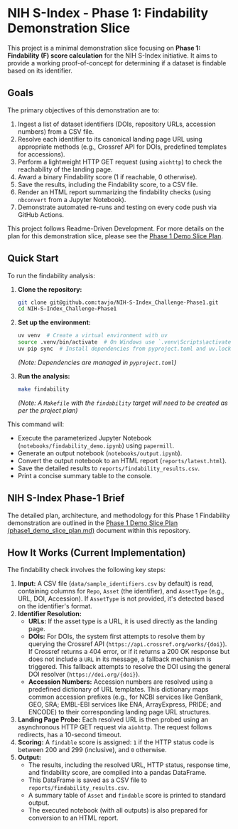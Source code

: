 # NIH S-Index - Phase 1: Findability Demonstration Slice

This project is a minimal demonstration slice focusing on **Phase 1: Findability (F) score calculation** for the NIH S-Index initiative. It aims to provide a working proof-of-concept for determining if a dataset is findable based on its identifier.

## Goals

The primary objectives of this demonstration are to:

1.  Ingest a list of dataset identifiers (DOIs, repository URLs, accession numbers) from a CSV file.
2.  Resolve each identifier to its canonical landing page URL using appropriate methods (e.g., Crossref API for DOIs, predefined templates for accessions).
3.  Perform a lightweight HTTP GET request (using `aiohttp`) to check the reachability of the landing page.
4.  Award a binary Findability score (1 if reachable, 0 otherwise).
5.  Save the results, including the Findability score, to a CSV file.
6.  Render an HTML report summarizing the findability checks (using `nbconvert` from a Jupyter Notebook).
7.  Demonstrate automated re-runs and testing on every code push via GitHub Actions.

This project follows Readme-Driven Development. For more details on the plan for this demonstration slice, please see the [Phase 1 Demo Slice Plan](phase1_demo_slice_plan.md).

## Quick Start

To run the findability analysis:

1.  **Clone the repository:**
    ```bash
    git clone git@github.com:tavjo/NIH-S-Index_Challenge-Phase1.git
    cd NIH-S-Index_Challenge-Phase1
    ```

2.  **Set up the environment:**
    ```bash
    uv venv  # Create a virtual environment with uv
    source .venv/bin/activate  # On Windows use `.venv\Scripts\activate`
    uv pip sync  # Install dependencies from pyproject.toml and uv.lock
    ```
    *(Note: Dependencies are managed in `pyproject.toml`)*

3.  **Run the analysis:**
    ```bash
    make findability
    ```
    *(Note: A `Makefile` with the `findability` target will need to be created as per the project plan)*

This command will:
*   Execute the parameterized Jupyter Notebook (`notebooks/findability_demo.ipynb`) using `papermill`.
*   Generate an output notebook (`notebooks/output.ipynb`).
*   Convert the output notebook to an HTML report (`reports/latest.html`).
*   Save the detailed results to `reports/findability_results.csv`.
*   Print a concise summary table to the console.

## NIH S-Index Phase-1 Brief

The detailed plan, architecture, and methodology for this Phase 1 Findability demonstration are outlined in the [Phase 1 Demo Slice Plan (phase1_demo_slice_plan.md)](phase1_demo_slice_plan.md) document within this repository. 

## How It Works (Current Implementation)

The findability check involves the following key steps:

1.  **Input:** A CSV file (`data/sample_identifiers.csv` by default) is read, containing columns for `Repo`, `Asset` (the identifier), and `AssetType` (e.g., URL, DOI, Accession). If `AssetType` is not provided, it's detected based on the identifier's format.
2.  **Identifier Resolution:**
    *   **URLs:** If the asset type is a URL, it is used directly as the landing page.
    *   **DOIs:** For DOIs, the system first attempts to resolve them by querying the Crossref API (`https://api.crossref.org/works/{doi}`). If Crossref returns a 404 error, or if it returns a 200 OK response but does not include a `URL` in its message, a fallback mechanism is triggered. This fallback attempts to resolve the DOI using the general DOI resolver (`https://doi.org/{doi}`).
    *   **Accession Numbers:** Accession numbers are resolved using a predefined dictionary of URL templates. This dictionary maps common accession prefixes (e.g., for NCBI services like GenBank, GEO, SRA; EMBL-EBI services like ENA, ArrayExpress, PRIDE; and ENCODE) to their corresponding landing page URL structures.
3.  **Landing Page Probe:** Each resolved URL is then probed using an asynchronous HTTP GET request via `aiohttp`. The request follows redirects, has a 10-second timeout.
4.  **Scoring:** A `findable` score is assigned: `1` if the HTTP status code is between 200 and 299 (inclusive), and `0` otherwise.
5.  **Output:**
    *   The results, including the resolved URL, HTTP status, response time, and findability score, are compiled into a pandas DataFrame.
    *   This DataFrame is saved as a CSV file to `reports/findability_results.csv`.
    *   A summary table of `Asset` and `findable` score is printed to standard output.
    *   The executed notebook (with all outputs) is also prepared for conversion to an HTML report. 
